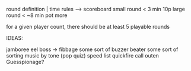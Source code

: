round definition | time rules --> scoreboard
small round      < 3 min          10p
large round      < ~8 min         pot more

for a given player count, there should be at least 5 playable rounds

IDEAS:

[//]: # (basic ahh round)
jamboree eel boss -> fibbage
some sort of buzzer beater
some sort of sorting
music by tone (pop quiz)
speed list
quickfire
call outen 
Guesspionage?
